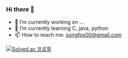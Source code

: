 ### Hi there 👋

- 🔭 I’m currently working on ...
- 🌱 I’m currently learning C, java, python
- 📫 How to reach me: songfox00@gmail.com


[![Solved.ac
프로필](http://mazassumnida.wtf/api/v2/generate_badge?boj={handle})](https://solved.ac/{songfox00})

